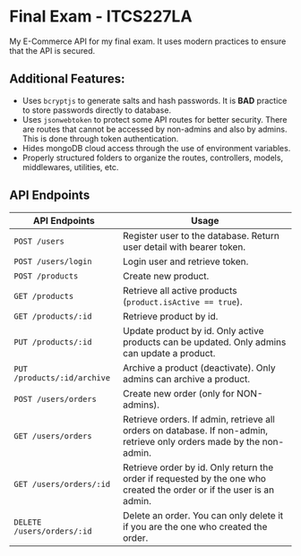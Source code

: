 # Final Exam - ITCS227LA

My E-Commerce API for my final exam. It uses modern practices to ensure that the API is secured.

## Additional Features:

- Uses `bcryptjs` to generate salts and hash passwords. It is **BAD** practice to store passwords directly to database.
- Uses `jsonwebtoken` to protect some API routes for better security. There are routes that cannot be accessed by non-admins and also by admins. This is done through token authentication.
- Hides mongoDB cloud access through the use of environment variables.
- Properly structured folders to organize the routes, controllers, models, middlewares, utilities, etc.

## API Endpoints

| **API Endpoints**           | **Usage**                                                                                                             |
| --------------------------- | --------------------------------------------------------------------------------------------------------------------- |
| `POST /users`               | Register user to the database. Return user detail with bearer token.                                                  |
| `POST /users/login`         | Login user and retrieve token.                                                                                        |
| `POST /products`            | Create new product.                                                                                                   |
| `GET /products`             | Retrieve all active products (`product.isActive == true`).                                                            |
| `GET /products/:id`         | Retrieve product by id.                                                                                               |
| `PUT /products/:id`         | Update product by id. Only active products can be updated. Only admins can update a product.                          |
| `PUT /products/:id/archive` | Archive a product (deactivate). Only admins can archive a product.                                                    |
| `POST /users/orders`        | Create new order (only for NON-admins).                                                                               |
| `GET /users/orders`         | Retrieve orders. If admin, retrieve all orders on database. If non-admin, retrieve only orders made by the non-admin. |
| `GET /users/orders/:id`     | Retrieve order by id. Only return the order if requested by the one who created the order or if the user is an admin. |
| `DELETE /users/orders/:id`  | Delete an order. You can only delete it if you are the one who created the order.                                     |
